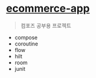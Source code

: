 # <a href="https://github.com/Zibro97/ecommerce-app"><b>ecommerce-app</b></a>
> 컴포즈 공부용 프로젝트
- compose
- coroutine
- flow
- hilt
- room
- junit
